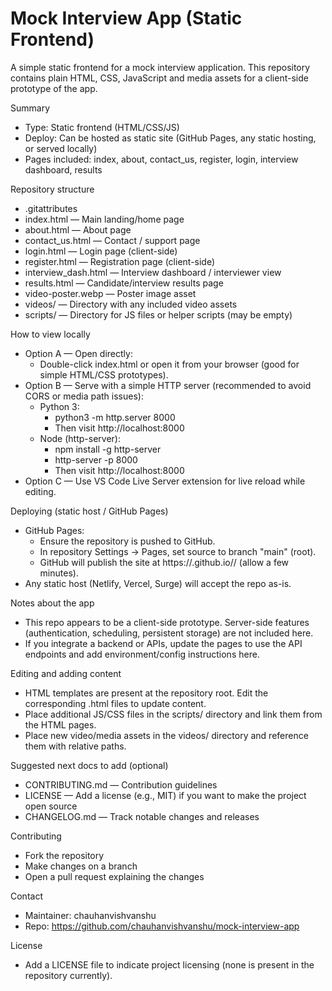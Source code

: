 # Mock Interview App (Static Frontend)

A simple static frontend for a mock interview application. This repository contains plain HTML, CSS, JavaScript and media assets for a client-side prototype of the app.

Summary
- Type: Static frontend (HTML/CSS/JS)
- Deploy: Can be hosted as static site (GitHub Pages, any static hosting, or served locally)
- Pages included: index, about, contact_us, register, login, interview dashboard, results

Repository structure
- .gitattributes
- index.html — Main landing/home page
- about.html — About page
- contact_us.html — Contact / support page
- login.html — Login page (client-side)
- register.html — Registration page (client-side)
- interview_dash.html — Interview dashboard / interviewer view
- results.html — Candidate/interview results page
- video-poster.webp — Poster image asset
- videos/ — Directory with any included video assets
- scripts/ — Directory for JS files or helper scripts (may be empty)

How to view locally
- Option A — Open directly:
  - Double-click index.html or open it from your browser (good for simple HTML/CSS prototypes).
- Option B — Serve with a simple HTTP server (recommended to avoid CORS or media path issues):
  - Python 3:
    - python3 -m http.server 8000
    - Then visit http://localhost:8000
  - Node (http-server):
    - npm install -g http-server
    - http-server -p 8000
    - Then visit http://localhost:8000
- Option C — Use VS Code Live Server extension for live reload while editing.

Deploying (static host / GitHub Pages)
- GitHub Pages:
  - Ensure the repository is pushed to GitHub.
  - In repository Settings → Pages, set source to branch "main" (root).
  - GitHub will publish the site at https://<your-username>.github.io/<repo-name>/ (allow a few minutes).
- Any static host (Netlify, Vercel, Surge) will accept the repo as-is.

Notes about the app
- This repo appears to be a client-side prototype. Server-side features (authentication, scheduling, persistent storage) are not included here.
- If you integrate a backend or APIs, update the pages to use the API endpoints and add environment/config instructions here.

Editing and adding content
- HTML templates are present at the repository root. Edit the corresponding .html files to update content.
- Place additional JS/CSS files in the scripts/ directory and link them from the HTML pages.
- Place new video/media assets in the videos/ directory and reference them with relative paths.

Suggested next docs to add (optional)
- CONTRIBUTING.md — Contribution guidelines
- LICENSE — Add a license (e.g., MIT) if you want to make the project open source
- CHANGELOG.md — Track notable changes and releases

Contributing
- Fork the repository
- Make changes on a branch
- Open a pull request explaining the changes

Contact
- Maintainer: chauhanvishvanshu  
- Repo: https://github.com/chauhanvishvanshu/mock-interview-app

License
- Add a LICENSE file to indicate project licensing (none is present in the repository currently).
